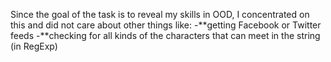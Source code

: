 Since the goal of the task is to reveal my skills in OOD, I concentrated on this and did not care about other things like:
-**getting Facebook or Twitter feeds
-**checking for all kinds of the characters that can meet in the string (in RegExp)